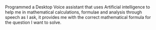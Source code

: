  Programmed a Desktop Voice assistant that uses Artificial intelligence to help me in mathematical calculations, formulae and analysis through speech as I ask, it provides me with the correct mathematical formula for the question I want to solve.
